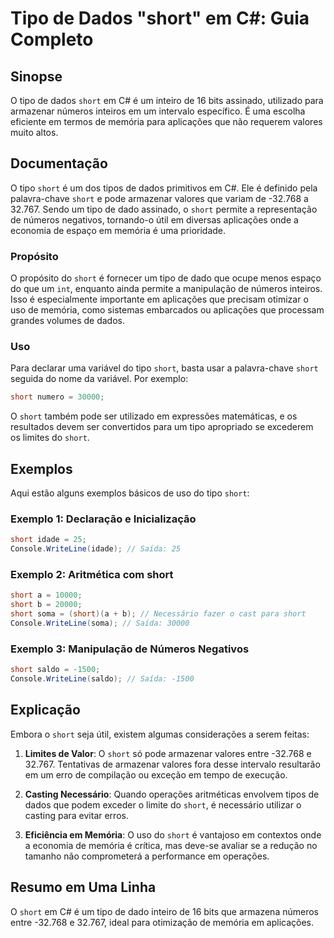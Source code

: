 <!--
Meta Description: # Tipo de Dados "short" em C#: Guia Completo ## Sinopse O tipo de dados `short` em C# é um inteiro de 16 bits assinado, utilizado para armazenar númer...
Meta Keywords: short, tipo, que, para, memória
-->

# Tipo de Dados "short" em C#: Guia Completo

## Sinopse
O tipo de dados `short` em C# é um inteiro de 16 bits assinado, utilizado para armazenar números inteiros em um intervalo específico. É uma escolha eficiente em termos de memória para aplicações que não requerem valores muito altos.

## Documentação
O tipo `short` é um dos tipos de dados primitivos em C#. Ele é definido pela palavra-chave `short` e pode armazenar valores que variam de -32.768 a 32.767. Sendo um tipo de dado assinado, o `short` permite a representação de números negativos, tornando-o útil em diversas aplicações onde a economia de espaço em memória é uma prioridade.

### Propósito
O propósito do `short` é fornecer um tipo de dado que ocupe menos espaço do que um `int`, enquanto ainda permite a manipulação de números inteiros. Isso é especialmente importante em aplicações que precisam otimizar o uso de memória, como sistemas embarcados ou aplicações que processam grandes volumes de dados.

### Uso
Para declarar uma variável do tipo `short`, basta usar a palavra-chave `short` seguida do nome da variável. Por exemplo:

```csharp
short numero = 30000;
```

O `short` também pode ser utilizado em expressões matemáticas, e os resultados devem ser convertidos para um tipo apropriado se excederem os limites do `short`.

## Exemplos
Aqui estão alguns exemplos básicos de uso do tipo `short`:

### Exemplo 1: Declaração e Inicialização
```csharp
short idade = 25;
Console.WriteLine(idade); // Saída: 25
```

### Exemplo 2: Aritmética com short
```csharp
short a = 10000;
short b = 20000;
short soma = (short)(a + b); // Necessário fazer o cast para short
Console.WriteLine(soma); // Saída: 30000
```

### Exemplo 3: Manipulação de Números Negativos
```csharp
short saldo = -1500;
Console.WriteLine(saldo); // Saída: -1500
```

## Explicação
Embora o `short` seja útil, existem algumas considerações a serem feitas:

1. **Limites de Valor**: O `short` só pode armazenar valores entre -32.768 e 32.767. Tentativas de armazenar valores fora desse intervalo resultarão em um erro de compilação ou exceção em tempo de execução.

2. **Casting Necessário**: Quando operações aritméticas envolvem tipos de dados que podem exceder o limite do `short`, é necessário utilizar o casting para evitar erros.

3. **Eficiência em Memória**: O uso do `short` é vantajoso em contextos onde a economia de memória é crítica, mas deve-se avaliar se a redução no tamanho não comprometerá a performance em operações.

## Resumo em Uma Linha
O `short` em C# é um tipo de dado inteiro de 16 bits que armazena números entre -32.768 e 32.767, ideal para otimização de memória em aplicações.